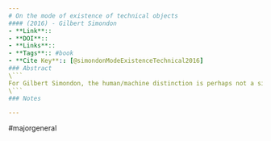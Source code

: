 ```yaml
---
# On the mode of existence of technical objects
#### (2016) - Gilbert Simondon
- **Link**:: 
- **DOI**:: 
- **Links**:: 
- **Tags**:: #book
- **Cite Key**:: [@simondonModeExistenceTechnical2016]
### Abstract
\```
For Gilbert Simondon, the human/machine distinction is perhaps not a simple dichotomy and there is much to learn from technical objects. He takes up the task of a true thinker who sees the potential for humanity to uncover life-affirming modes of technical objects whereby we can discover potentiality for novel, healthful, and dis-alienating rapports with them.
\```
### Notes

---
```

#majorgeneral 

